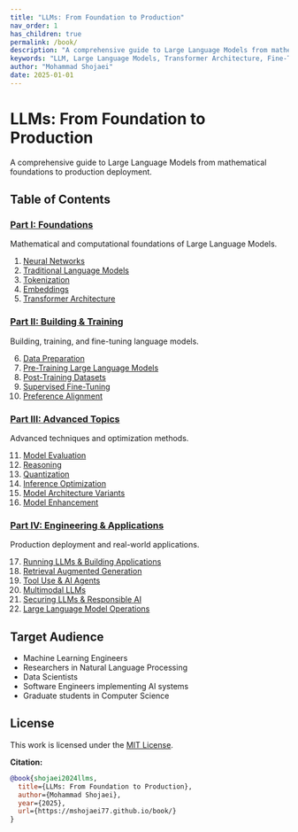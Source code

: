 ```yaml
---
title: "LLMs: From Foundation to Production"
nav_order: 1
has_children: true
permalink: /book/
description: "A comprehensive guide to Large Language Models from mathematical foundations to production deployment."
keywords: "LLM, Large Language Models, Transformer Architecture, Fine-Tuning, RAG, LLMOps, Deep Learning"
author: "Mohammad Shojaei"
date: 2025-01-01
---
```


# LLMs: From Foundation to Production

A comprehensive guide to Large Language Models from mathematical foundations to production deployment.

## Table of Contents

### [Part I: Foundations](part1-foundations/)
Mathematical and computational foundations of Large Language Models.

1. [Neural Networks](part1-foundations/01_neural_networks.html)
2. [Traditional Language Models](part1-foundations/02_traditional_language_models.html)
3. [Tokenization](part1-foundations/03_tokenization.html)
4. [Embeddings](part1-foundations/04_embeddings.html)
5. [Transformer Architecture](part1-foundations/05_transformer_architecture.html)

### [Part II: Building & Training](part2-building-and-training/)
Building, training, and fine-tuning language models.

6. [Data Preparation](part2-building-and-training/06_data_preparation.html)
7. [Pre-Training Large Language Models](part2-building-and-training/07_pre_training_large_language_models.html)
8. [Post-Training Datasets](part2-building-and-training/08_post_training_datasets.html)
9. [Supervised Fine-Tuning](part2-building-and-training/09_supervised_fine_tuning.html)
10. [Preference Alignment](part2-building-and-training/10_preference_alignment.html)

### [Part III: Advanced Topics](part3-advanced-topics/)
Advanced techniques and optimization methods.

11. [Model Evaluation](part3-advanced-topics/11_model_evaluation.html)
12. [Reasoning](part3-advanced-topics/12_reasoning.html)
13. [Quantization](part3-advanced-topics/13_quantization.html)
14. [Inference Optimization](part3-advanced-topics/14_inference_optimization.html)
15. [Model Architecture Variants](part3-advanced-topics/15_model_architecture_variants.html)
16. [Model Enhancement](part3-advanced-topics/16_model_enhancement.html)

### [Part IV: Engineering & Applications](part4-engineering-and-applications/)
Production deployment and real-world applications.

17. [Running LLMs & Building Applications](part4-engineering-and-applications/17_running_llms_building_applications.html)
18. [Retrieval Augmented Generation](part4-engineering-and-applications/18_retrieval_augmented_generation.html)
19. [Tool Use & AI Agents](part4-engineering-and-applications/19_tool_use_ai_agents.html)
20. [Multimodal LLMs](part4-engineering-and-applications/20_multimodal_llms.html)
21. [Securing LLMs & Responsible AI](part4-engineering-and-applications/21_securing_llms_responsible_ai.html)
22. [Large Language Model Operations](part4-engineering-and-applications/22_large_language_model_operations.html)

## Target Audience

- Machine Learning Engineers
- Researchers in Natural Language Processing
- Data Scientists
- Software Engineers implementing AI systems
- Graduate students in Computer Science

## License

This work is licensed under the [MIT License](https://opensource.org/licenses/MIT).

**Citation:**
```bibtex
@book{shojaei2024llms,
  title={LLMs: From Foundation to Production},
  author={Mohammad Shojaei},
  year={2025},
  url={https://mshojaei77.github.io/book/}
}
``` 